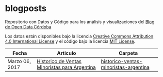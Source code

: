# blogposts
Repositorio con Datos y Código para los análisis y visualizaciones del [Blog de Open Data Córdoba](http://opendatacordoba.org/blog)

Los datos están disponibles bajo la licencia [Creative Commons Attribution 4.0 International License](http://creativecommons.org/licenses/by/4.0/) y el código bajo la licencia [MIT License](http://opensource.org/licenses/MIT).

Fecha | Articulo | Carpeta
------|----------|--------
Marzo 06, 2017 |[Historico de Ventas Minoristas para Argentina](http://opendatacordoba.org/blog/) | [historico-ventas-minoristas-argentina](historico-ventas-minoristas-argentina)